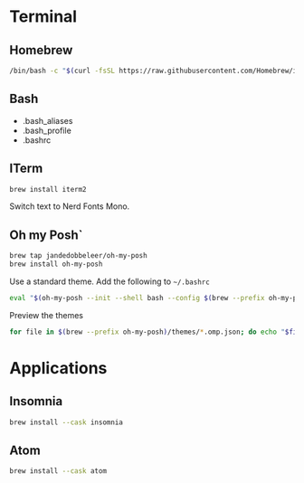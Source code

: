 # Terminal

## Homebrew

```bash
/bin/bash -c "$(curl -fsSL https://raw.githubusercontent.com/Homebrew/install/HEAD/install.sh)“
```

## Bash

- .bash_aliases
- .bash_profile
- .bashrc

## ITerm

```bash
brew install iterm2
```

Switch text to Nerd Fonts Mono.

## Oh my Posh`

```bash
brew tap jandedobbeleer/oh-my-posh
brew install oh-my-posh
```

Use a standard theme. Add the following to `~/.bashrc `

```bash
eval "$(oh-my-posh --init --shell bash --config $(brew --prefix oh-my-posh)/themes/jandedobbeleer.omp.json)"
```

Preview the themes

```bash
for file in $(brew --prefix oh-my-posh)/themes/*.omp.json; do echo "$file\n"; oh-my-posh --config $file --shell universal; echo "\n"; done;
```

# Applications

## Insomnia

```bash
brew install --cask insomnia
```

## Atom

```bash
brew install --cask atom
```
